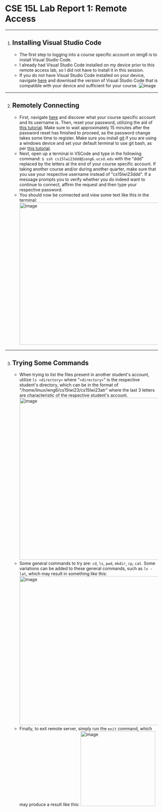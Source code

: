 # CSE 15L Lab Report 1: Remote Access
---
1. ## Installing Visual Studio Code
    * The first step to logging into a course specific account on ieng6 is to install Visual Studio Code.
    * I already had Visual Studio Code installed on my device prior to this remote access lab, so I did not have to install it in this session.
    * If you do not have Visual Studio Code installed on your device, navigate [here](https://code.visualstudio.com/download) and download the version of Visual Studio Code that is compatible with your device and sufficient for your course. 
  ![image](https://user-images.githubusercontent.com/122576045/212810552-6c1e7d85-a977-454a-a5e0-62de1dd01e4e.png)
  ---
2. ## Remotely Connecting
   * First, navigate [here](https://sdacs.ucsd.edu/~icc/index.php) and discover what your course specific account and its username is. Then, reset your password, utilizing the aid of [this tutorial](https://docs.google.com/document/d/1hs7CyQeh-MdUfM9uv99i8tqfneos6Y8bDU0uhn1wqho/edit). Make sure to wait approximately 15 minutes after the password reset has finished to proceed, as the password change takes some time to register. Make sure you install [git](https://gitforwindows.org/) if you are using a windows device and set your default terminal to use git bash, as per [this tutorial](https://stackoverflow.com/a/50527994).
   * Next, open up a terminal in VSCode and type in the following command: `$ ssh cs15lwi23ddd@ieng6.ucsd.edu` with the "ddd" replaced by the letters at the end of your course specific account. If taking another course and/or during another quarter, make sure that you use your respective username instead of "cs15lwi23ddd". If a message prompts you to verify whether you do indeed want to continue to connect, affirm the request and then type your respective password.
   * You should now be connected and view some text like this in the terminal: <img width="467" alt="image" src="https://user-images.githubusercontent.com/122576045/212815184-b873658b-b752-4a7f-a711-329b96391483.png">
---
3. ## Trying Some Commands
   * When trying to list the files present in another student's account, utilize `ls <directory>` where "`<directory>`" is the respective student's directory, which can be in the format of "/home/linux/ieng6/cs15lwi23/cs15lwi23atr" where the last 3 letters are characteristic of the respective student's account. <img width="532" alt="image" src="https://user-images.githubusercontent.com/122576045/212816703-6f21aafa-f571-4f79-9d5b-8530c4b45536.png">
   * Some general commands to try are: `cd`, `ls`, `pwd`, `mkdir`, `cp`, `cat`. Some variations can be added to these general commands, such as `ls -lat`, which may result in something like this: <img width="489" alt="image" src="https://user-images.githubusercontent.com/122576045/212817341-170116ef-0939-4546-ade7-acaeabd294e4.png">
   * Finally, to exit remote server, simply run the `exit` command, which may produce a result like this: <img width="246" alt="image" src="https://user-images.githubusercontent.com/122576045/212817736-7f15171e-688f-4bbb-851c-7e01db1cd713.png">
